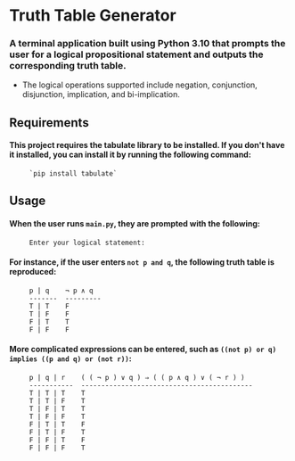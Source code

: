 # Truth Table Generator
### A terminal application built using Python 3.10 that prompts the user for a logical propositional statement and outputs the corresponding truth table.

* The logical operations supported include negation, conjunction, disjunction, implication, and bi-implication.
## Requirements
#### This project requires the tabulate library to be installed. If you don't have it installed, you can install it by running the following command:

         `pip install tabulate`
         
         
## Usage
#### When the user runs `main.py`, they are prompted with the following:

         Enter your logical statement:
        
        
#### For instance, if the user enters `not p and q`, the following truth table is reproduced:

         p | q    ¬ p ∧ q 
         -------  ---------
         T | T    F
         T | F    F
         F | T    T
         F | F    F        
         
         
#### More complicated expressions can be entered, such as `((not p) or q) implies ((p and q) or (not r))`:

         p | q | r    ( ( ¬ p ) ∨ q ) ⇒ ( ( p ∧ q ) ∨ ( ¬ r ) )
         -----------  -------------------------------------------
         T | T | T    T
         T | T | F    T
         T | F | T    T
         T | F | F    T
         F | T | T    F
         F | T | F    T
         F | F | T    F
         F | F | F    T
